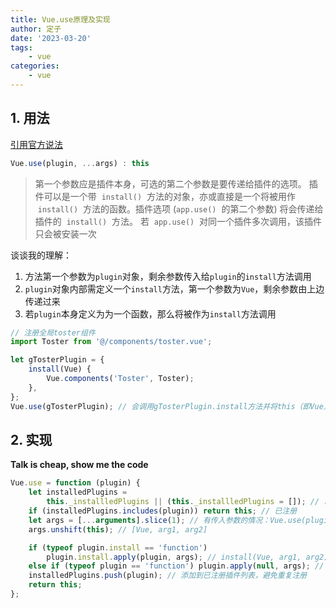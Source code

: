 ```yaml
---
title: Vue.use原理及实现
author: 定子
date: '2023-03-20'
tags:
    - vue
categories:
    - vue
---
```


## 1. 用法

[引用官方说法](https://cn.vuejs.org/api/application.html#app-use)

```js
Vue.use(plugin, ...args) : this
```

> 第一个参数应是插件本身，可选的第二个参数是要传递给插件的选项。
> 插件可以是一个带  `install()`  方法的对象，亦或直接是一个将被用作  `install()`  方法的函数。插件选项 (`app.use()`  的第二个参数) 将会传递给插件的  `install()`  方法。
> 若  `app.use()`  对同一个插件多次调用，该插件只会被安装一次

谈谈我的理解：

1. 方法第一个参数为`plugin`对象，剩余参数传入给`plugin`的`install`方法调用
2. `plugin`对象内部需定义一个`install`方法，第一个参数为`Vue`，剩余参数由上边传递过来
3. 若`plugin`本身定义为为一个函数，那么将被作为`install`方法调用

```js
// 注册全局toster组件
import Toster from '@/components/toster.vue';

let gTosterPlugin = {
    install(Vue) {
        Vue.components('Toster', Toster);
    },
};
Vue.use(gTosterPlugin); // 会调用gTosterPlugin.install方法并将this（即Vue）作为第一个参数
```

## 2. 实现

**Talk is cheap, show me the code**

```js
Vue.use = function (plugin) {
    let installedPlugins =
        this._installledPlugins || (this._installledPlugins = []); // 已注册plugin列表
    if (installedPlugins.includes(plugin)) return this; // 已注册
    let args = [...arguments].slice(1); // 有传入参数的情况：Vue.use(plugin, arg1, arg2)
    args.unshift(this); // [Vue, arg1, arg2]

    if (typeof plugin.install == 'function')
        plugin.install.apply(plugin, args); // install(Vue, arg1, arg2)
    else if (typeof plugin == 'function') plugin.apply(null, args); // plugin本身作为install函数调用
    installedPlugins.push(plugin); // 添加到已注册插件列表，避免重复注册
    return this;
};
```
